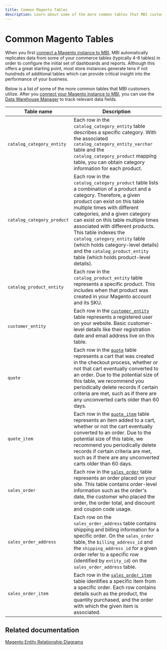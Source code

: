 ```yaml
---
title: Common Magento Tables
description: Learn about some of the more common tables that MBI customers utilize.
---
```

# Common Magento Tables

When you first [connect a Magento instance to MBI](../importing-data/integrations/magento.md), MBI automatically replicates data from some of your commerce tables (typically 4-6 tables) in order to configure the initial set of dashboards and reports. Although this offers a great starting point, most store instances generate tens if not hundreds of additional tables which can provide critical insight into the performance of your business.

Below is a list of some of the more common tables that MBI customers utilize. After you [connect your Magento instance to MBI](../data-analyst/importing-data/integrations/magento.md), you can use the [Data Warehouse Manager](../data-analyst/data-warehouse-mgr/tour-dwm.md) to track relevant data fields.

|Table name|Description|
|---|---|
|`catalog_category_entity`|Each row in the `catalog_category_entity` table describes a specific category. With the associated `catalog_category_entity_varchar` table and the `catalog_category_product` mapping table, you can obtain category information for each product.|
|`catalog_category_product`|Each row in the `catalog_category_product` table lists a combination of a product and a category. Therefore, a given product can exist on this table multiple times with different categories, and a given category can exist on this table multiple times associated with different products. This table indexes the `catalog_category_entity` table (which holds category-level details) and the `catalog_product_entity` table (which holds product-level details).|
|`catalog_product_entity`|Each row in the `catalog_product_entity` table represents a specific product. This includes when that product was created in your Magento account and its SKU.|
|`customer_entity`|Each row in the [`customer_entity`](../data-warehouse-mgr/cust-ent-table.md) table represents a registered user on your website. Basic customer-level details like their registration date and email address live on this table.|
|`quote`|Each row in the [`quote`](../data-warehouse-mgr/sales-flat-quote-table.md) table represents a cart that was created in the checkout process, whether or not that cart eventually converted to an order. Due to the potential size of this table, we recommend you periodically delete records if certain criteria are met, such as if there are any unconverted carts older than 60 days.|
|`quote_item`|Each row in the [`quote_item`](../data-warehouse-mgr/sales-flat-quote-item-table.md) table represents an item added to a cart, whether or not the cart eventually converted to an order. Due to the potential size of this table, we recommend you periodically delete records if certain criteria are met, such as if there are any unconverted carts older than 60 days.|
|`sales_order`|Each row in the [`sales_order`](../data-warehouse-mgr/sales-flat-order-table.md) table represents an order placed on your site. This table contains order-level information such as the order's date, the customer who placed the order, the order total, and discount and coupon code usage.|
|`sales_order_address`|Each row on the `sales_order_address` table contains shipping and billing information for a specific order. On the `sales_order` table, the `billing_address_id` and the `shipping_address_id` for a given order refer to a specific row (identified by `entity_id`) on the `sales_order_address` table.|
|`sales_order_item`|Each row in the [`sales_order_item`](../data-warehouse-mgr/sales-flat-quote-item-table.md) table identifies a specific item from a specific order. Each row contains details such as the product, the quantity purchased, and the order with which the given item is associated.|

## Related documentation

[Magento Entity Relationship Diagrams](../data-warehouse-mgr/entity-rel-diag.md)
